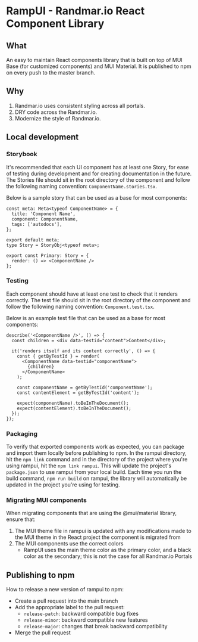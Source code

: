 # RampUI - Randmar.io React Component Library

## What
An easy to maintain React components library that is built on top of MUI Base (for customized components) and MUI Material. It is published to npm on every push to the master branch.

## Why
1. Randmar.io uses consistent styling across all portals.
2. DRY code across the Randmar.io.
3. Modernize the style of Randmar.io.

## Local development
### Storybook
It's recommended that each UI component has at least one Story, for ease of testing during development and for creating documentation in the future. The Stories file should sit in the root directory of the component and follow the following naming convention: `ComponentName.stories.tsx`.

Below is a sample story that can be used as a base for most components:
```
const meta: Meta<typeof ComponentName> = {
  title: 'Component Name',
  component: ComponentName,
  tags: ['autodocs'],
};

export default meta;
type Story = StoryObj<typeof meta>;

export const Primary: Story = {
  render: () => <ComponentName />
};
```

### Testing
Each component should have at least one test to check that it renders correctly. The test file should sit in the root directory of the component and follow the following naming convention: `Component.test.tsx`.

Below is an example test file that can be used as a base for most components:
```
describe('<ComponentName />', () => {
  const children = <div data-testid="content">Content</div>;

  it('renders itself and its content correctly', () => {
    const { getByTestId } = render(
      <ComponentName data-testid="componentName">
        {children}
      </ComponentName>
    );

    const componentName = getByTestId('componentName');
    const contentElement = getByTestId('content');

    expect(componentName).toBeInTheDocument();
    expect(contentElement).toBeInTheDocument();
  });
});
```

### Packaging
To verify that exported components work as expected, you can package and import them locally before publishing to npm. In the rampui directory, hit the `npm link` command and in the directory of the project where you're using rampui, hit the `npm link rampui`. This will update the project's `package.json` to use rampui from your local build. Each time you run the build command, `npm run build` on rampui, the library will automatically be updated in the project you're using for testing.

### Migrating MUI components
When migrating components that are using the @mui/material library, ensure that:
1. The MUI theme file in rampui is updated with any modifications made to the MUI theme in the React project the component is migrated from
2. The MUI components use the correct colors
   - RampUI uses the main theme color as the primary color, and a black color as the secondary; this is not the case for all Randmar.io Portals

## Publishing to npm
How to release a new version of rampui to npm:

- Create a pull request into the main branch
- Add the appropriate label to the pull request:
  - `release-patch`: backward compatible bug fixes
  - `release-minor`: backward compatible new features
  - `release-major`: changes that break backward compatibility
- Merge the pull request 
